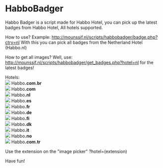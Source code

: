 HabboBadger
==========
Habbo Badger is a script made for Habbo Hotel, 
you can pick up the latest badges from Habbo Hotel,
All hotels supported.

How to use?
Example:
http://mounssif.nl/scripts/habbobadger/badge.php?ctry=nl
With this you can pick all badges from the Netherland Hotel (Habbo.nl)

How to get all images?
Well, use: http://mounssif.nl/scripts/habbobadger/get_badges.php?hotel=nl for the latest badges!

Hotels:<br>
<img src="http://www.habbies.nl/afbeeldingen/vlaggen/br.gif"></img> Habbo<b>.com.br</b><br>
<img src="http://www.habbies.nl/afbeeldingen/vlaggen/com.gif"></img> Habbo<b>.com</b><br>
<img src="http://www.habbies.nl/afbeeldingen/vlaggen/nl.gif"></img> Habbo<b>.nl</b><br>
<img src="http://www.habbies.nl/afbeeldingen/vlaggen/es.gif"></img> Habbo<b>.es</b><br>
<img src="http://www.habbies.nl/afbeeldingen/vlaggen/fr.gif"></img> Habbo<b>.fr</b><br>
<img src="http://www.habbies.nl/afbeeldingen/vlaggen/de.gif"></img> Habbo<b>.de</b><br>
<img src="http://www.habbies.nl/afbeeldingen/vlaggen/fi.gif"></img> Habbo<b>.fi</b><br>
<img src="http://www.habbies.nl/afbeeldingen/vlaggen/dk.gif"></img> Habbo<b>.dk</b><br>
<img src="http://www.habbies.nl/afbeeldingen/vlaggen/it.gif"></img> Habbo<b>.it</b><br>
<img src="http://www.habbies.nl/afbeeldingen/vlaggen/no.gif"></img> Habbo<b>.no</b><br>
<img src="http://www.habbies.nl/afbeeldingen/vlaggen/tr.gif"></img> Habbo<b>.com.tr</b><br>

Use the extension on the "image picker"
?hotel=(extension)

Have fun! 

